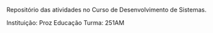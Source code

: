 Repositório das atividades no Curso de Desenvolvimento de Sistemas.

Instituição: Proz Educação
Turma: 251AM
